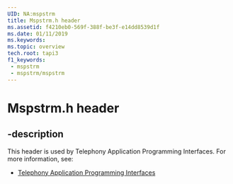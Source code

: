 ```yaml
---
UID: NA:mspstrm
title: Mspstrm.h header
ms.assetid: f4210eb0-569f-388f-be3f-e14dd8539d1f
ms.date: 01/11/2019
ms.keywords: 
ms.topic: overview
tech.root: tapi3
f1_keywords:
 - mspstrm
 - mspstrm/mspstrm
---
```


# Mspstrm.h header


## -description

This header is used by Telephony Application Programming Interfaces. For more information, see:

- [Telephony Application Programming Interfaces](../_tapi3/index.md)

